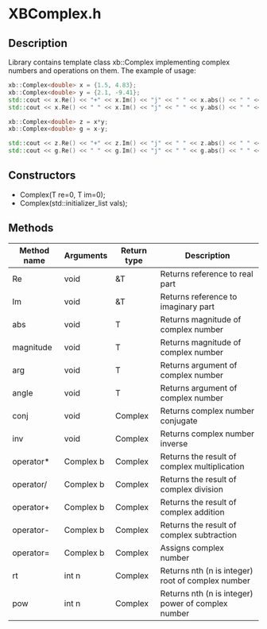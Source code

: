 # XBComplex.h

## Description
Library contains template class xb::Complex implementing complex numbers and operations on them. The example of usage:
```cpp
xb::Complex<double> x = {1.5, 4.83};
xb::Complex<double> y = {2.1, -9.41};
std::cout << x.Re() << "+" << x.Im() << "j" << " " << x.abs() << " " << x.phase() << std::endl;
std::cout << x.Re() << " " << x.Im() << "j" << " " << y.abs() << " " << y.phase() << std::endl;

xb::Complex<double> z = x*y;
xb::Complex<double> g = x-y;

std::cout << z.Re() << "+" << z.Im() << "j" << " " << z.abs() << " " << z.phase() << std::endl;
std::cout << g.Re() << " " << g.Im() << "j" << " " << g.abs() << " " << g.phase() << std::endl;
```

## Constructors
- Complex(T re=0, T im=0);
- Complex(std::initializer_list<T> vals);

## Methods

Method name | Arguments         | Return type    |   Description
------------|-------------------|----------------|----------------------
Re          |       void        | &T             | Returns reference to real part
Im          |       void        | &T             | Returns reference to imaginary part
abs         |       void        | T              | Returns magnitude of complex number
magnitude   |       void        | T              | Returns magnitude of complex number
arg         |       void        | T              | Returns argument of complex number 
angle       |       void        | T              | Returns argument of complex number
conj        |       void        | Complex<T>     | Returns complex number conjugate
inv         |       void        | Complex<T>     | Returns complex number inverse
operator*   |   Complex<T> b    | Complex<T>     | Returns the result of complex multiplication
operator/   |   Complex<T> b    | Complex<T>     | Returns the result of complex division
operator+   |   Complex<T> b    | Complex<T>     | Returns the result of complex addition
operator-   |   Complex<T> b    | Complex<T>     | Returns the result of complex subtraction
operator=   |   Complex<T> b    | Complex<T>     | Assigns complex number
rt          |       int n       | Complex<T>     | Returns nth (n is integer) root of complex number
pow         |       int n       | Complex<T>     | Returns nth (n is integer) power of complex number

